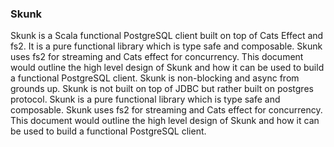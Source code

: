 ### Skunk
Skunk is a Scala functional PostgreSQL client built on top of Cats Effect and fs2. It is a pure functional library which is type safe and composable. Skunk uses fs2 for streaming and Cats effect for concurrency. This document would outline the high level design of Skunk and how it can be used to build a functional PostgreSQL client.
Skunk is non-blocking and async from grounds up. Skunk is not built on top of JDBC but rather built on
 postgres protocol. Skunk is a pure functional library which is type safe and composable. Skunk uses fs2 for streaming and Cats effect for concurrency. This document would outline the high level design of Skunk and how it can be used to build a functional PostgreSQL client.
